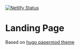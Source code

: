 [![Netlify Status](https://api.netlify.com/api/v1/badges/5fac43d5-7aa4-4d6c-af1c-4f241cd863af/deploy-status)](https://app.netlify.com/sites/romantic-archimedes-b4c1c3/deploys)

# Landing Page

Based on [hugo papermod theme](https://github.com/adityatelange/hugo-PaperMod/)
